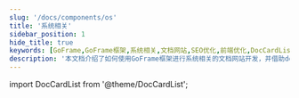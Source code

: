 ```yaml
---
slug: '/docs/components/os'
title: '系统相关'
sidebar_position: 1
hide_title: true
keywords: [GoFrame,GoFrame框架,系统相关,文档网站,SEO优化,前端优化,DocCardList,markdown,docusaurus,网站构建]
description: '本文档介绍了如何使用GoFrame框架进行系统相关的文档网站开发，并借助docusaurus提高SEO优化效果。通过优化前端代码，增强网站构建的效率和可维护性，同时使用DocCardList组件进行内容组织。'
---
```


import DocCardList from '@theme/DocCardList';

<DocCardList />

